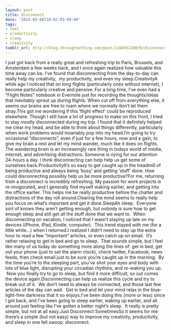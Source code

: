 ```yaml
---
layout: post
title: Disconnect
date: '2015-02-08T10:02:03-08:00'
tags:
- text
- productivity
- sleep
- creativity
tumblr_url: http://blog.throughnothing.com/post/110455210839/disconnect
---
```

I just got back from a really great and refreshing trip to Paris, Brussels, and Amsterdam a few weeks back, and I once again realized how valuable this time away can be.  I’ve found that disconnecting from the day-to-day can really help my creativity,  my productivity, and even my sleep.CreativityA while ago I noticed that on long flights (particularly ones without internet), I become particularly creative and pensive.  For a long time, I’ve even had a “Flight Notes” notebook in Evernote just for recording the thoughts/ideas that inevitably sprout up during flights.  When cut off from everything else, it seems our brains are free to roam where we normally don’t let them stray.This got me wondering if this ‘flight effect’ could be reproduced elsewhere.  Though I still have a lot of progress to make on this front, I tried to stay mostly disconnected during my trip.  I found that it definitely helped me clear my head, and be able to think about things differently, particularly when work problems would invariably pop into my head.I’m going to try occasional “disconnects”, even if just for a few hours, now and a gain, to give my brain a rest and let my mind wander, much like it does on flights.  The wandering brain is an increasingly rare thing in todays world of media, internet, and advertising distractions.  Someone is vying for our attention 24-hours a day.  I think disconnecting can help help us get some of ourselves back.ProductivityIt’s so easy to get caught up in the treadmill of being productive and always being ‘busy’ and getting ‘stuff’ done.  How could disconnecting possibly help us be more productive?For me, returning from a disconnect is incredibly refreshing.  My passion for work projects is re-invigorated, and I generally find myself waking earlier, and getting into the office earlier.  This helps me be really productive before the chatter and distractions of the day roll around.Clearing the mind seems to really help you focus on what’s important and get it done.SleepAh sleep.  Everyone sort of knows they aren’t getting enough, but nobody is sure how to get enough sleep and still get all the stuff done that we want to.  When disconnecting on vacation, I noticed that I wasn’t staying up late on my devices (iPhone, iPad, Kindle, computer).  This trend stayed with me (for a little while…) when I returned.I realized I didn’t need to stay up the extra hour to read a few “important” articles, or even catch up on email.  It’s rather relaxing to get in bed and go to sleep.  That sounds simple, but I feel like many of us today do something more along the lines of: get in bed, get out your phone (just to set the alarm clock), check twitter, Facebook, news feeds, then check email just to be sure you’re caught up in the morning.  By the time you’re to the sleeping part, you’ve shot your eyes and body with lots of blue light, disrupting your circadian rhythms, and re-waking you up.  Now you finally try to go to sleep, but find it more difficult, so out comes the device again.Disconnecting can help us realize this cycle and try to break out of it.  We don’t need to always be connected, and those last few articles of the day can wait.  Get in bed and let your mind relax in the blue-light-free darkness that it so enjoys.I’ve been doing this (more or less) since I got back, and I’ve been going to sleep earlier, waking up earlier, and all around just feeling like I’ve gotten a better night’s sleep.  It really is pretty simple, but not at all easy.Just Disconnect SometimesSo it seems for me there’s a simple (but not easy) way to improve my creativity, productivity, and sleep in one fell swoop: disconnect.
